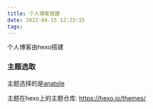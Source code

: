 ```yaml
---
title: 个人博客搭建
date: 2022-04-15 12:23:15
tags:
---
```

个人博客由hexo搭建

### 主题选取

主题选择的是[anatole](https://github.com/Ben02/hexo-theme-Anatole)

主题在hexo上的主题仓库: https://hexo.io/themes/

